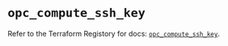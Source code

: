 # `opc_compute_ssh_key`

Refer to the Terraform Registory for docs: [`opc_compute_ssh_key`](https://www.terraform.io/docs/providers/opc/r/compute_ssh_key).
